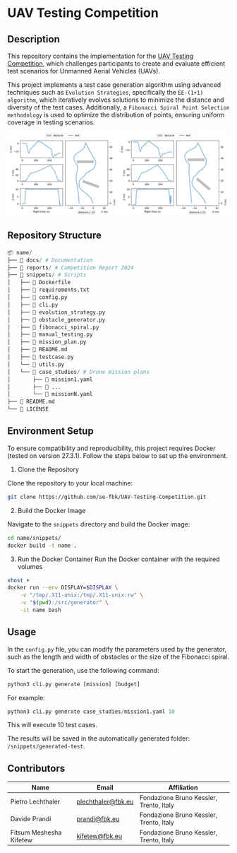 # UAV Testing Competition

## Description
This repository contains the implementation for the [UAV Testing Competition](https://conf.researchr.org/track/icst-2025/icst-2025-tool-competition--uav-testing), which challenges participants to create and evaluate efficient test scenarios for Unmanned Aerial Vehicles (UAVs).

This project implements a test case generation algorithm using advanced techniques such as `Evolution Strategies`, specifically the `EE-(1+1) algorithm`, which iteratively evolves solutions to minimize the distance and diversity of the test cases. Additionally, a `Fibonacci Spiral Point Selection methodology` is used to optimize the distribution of points, ensuring uniform coverage in testing scenarios.

![cover](cover.png)

## Repository Structure

```python
📦 name/
├── 📁 docs/ # Documentation
├── 📁 reports/ # Competition Report 2024
├── 📁 snippets/ # Scripts
│   ├── 📄 Dockerfile
│   ├── 📄 requirements.txt 
│   ├── 📄 config.py
│   ├── 📄 cli.py 
│   ├── 📄 evolution_strategy.py
│   ├── 📄 obstacle_generator.py
│   ├── 📄 fibonacci_spiral.py
│   ├── 📄 manual_testing.py
│   ├── 📄 mission_plan.py
│   ├── 📄 README.md
│   ├── 📄 testcase.py
│   └── 📄 utils.py
│   └── 📁 case_studies/ # Drone mission plans
│       ├── 📄 mission1.yaml 
│       ├── 📄 ... 
│       └── 📄 missionN.yaml 
├── 📄 README.md
└── 📄 LICENSE
```

## Environment Setup
To ensure compatibility and reproducibility, this project requires Docker (tested on version 27.3.1). Follow the steps below to set up the environment.

1. Clone the Repository

Clone the repository to your local machine:
```bash
git clone https://github.com/se-fbk/UAV-Testing-Competition.git
```

2. Build the Docker Image

Navigate to the `snippets` directory and build the Docker image:
```bash
cd name/snippets/
docker build -t name .
```

3. Run the Docker Container
Run the Docker container with the required volumes

```bash
xhost +
docker run --env DISPLAY=$DISPLAY \
    -v "/tmp/.X11-unix:/tmp/.X11-unix:rw" \
    -v "$(pwd):/src/generator" \
    -it name bash

```

## Usage

In the `config.py` file, you can modify the parameters used by the generator, such as the length and width of obstacles or the size of the Fibonacci spiral.

To start the generation, use the following command:
```python
python3 cli.py generate [mission] [budget]
```
For example:
```python
python3 cli.py generate case_studies/mission1.yaml 10
```
This will execute 10 test cases.

The results will be saved in the automatically generated folder: `/snippets/generated-test`.

## Contributors

| **Name**                | **Email**          | **Affiliation**          |
|-------------------------|--------------------|--------------------------|
| Pietro Lechthaler       | plechthaler@fbk.eu | Fondazione Bruno Kessler, Trento, Italy |
| Davide Prandi           | prandi@fbk.eu      | Fondazione Bruno Kessler, Trento, Italy |
| Fitsum Meshesha Kifetew | kifetew@fbk.eu     | Fondazione Bruno Kessler, Trento, Italy |